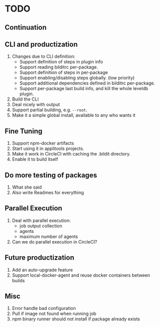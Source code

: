 # TODO

## Continuation

## CLI and productization

1. Changes due to CLI definition:
   * Support definition of steps in plugin info
   * Support reading bilditrc per-package.
   * Support definition of steps in per-package
   * Support enabling/disabling steps globally. (low priority)
   * Support additional dependencies defined in bilditrc per-package.
   * Support per-package last build info, and kill the whole leveldb plugin.
1. Build the CLI
1. Deal nicely with output
1. Support partial building, e.g. `--root`.
1. Make it a simple global install, available to any who wants it

## Fine Tuning

1. Support npm-docker artifacts
1. Start using it in applitools projects.
1. Make it work in CircleCI with caching the .bildit directory.
1. Enable it to build itself

## Do more testing of packages

1. What she said
1. Also write Readmes for everything

## Parallel Execution

1. Deal with parallel execution:
   * job output collection
   * agents
   * maximum number of agents
1. Can we do parallel execution in CircleCI?

## Future productization

1. Add an auto-upgrade feature
1. Support local-docker-agent and reuse docker containers between builds

## Misc

1. Error handle bad configuration
1. Pull if image not found when running job
1. npm binary runner should not install if package already exists
